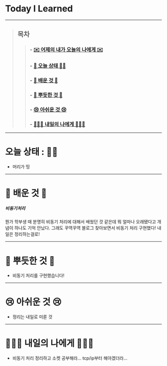 

# Today I Learned

---

> ## 목차
>
> > ###  - [✉️ 어제의 내가 오늘의 나에게 ✉️](#%EF%B8%8F-%EC%96%B4%EC%A0%9C%EC%9D%98-%EB%82%B4%EA%B0%80-%EC%98%A4%EB%8A%98%EC%9D%98-%EB%82%98%EC%97%90%EA%B2%8C-%EF%B8%8F)
> >
> > ###  - [👵 오늘 상태 👵🏻](#%EC%98%A4%EB%8A%98-%EC%83%81%ED%83%9C--)
> >
> > ###  - [🧐 배운 것 🧐](#-%EB%B0%B0%EC%9A%B4-%EA%B2%83-)
> >
> > ###  - [🥰 뿌듯한 것 🥰](#-%EB%BF%8C%EB%93%AF%ED%95%9C-%EA%B2%83-)
> >
> > ###  - [😢 아쉬운 것 😢](#-%EC%95%84%EC%89%AC%EC%9A%B4-%EA%B2%83-)
> >
> > ###  - [🙋🏻‍♀️ 내일의 나에게 🙋🏻‍♀️](#%EF%B8%8F-%EB%82%B4%EC%9D%BC%EC%9D%98-%EB%82%98%EC%97%90%EA%B2%8C-%EF%B8%8F)

---

# 오늘 상태 : 👵🏻

- 머리가 띵

---

# 🧐 배운 것 🧐

##### 비동기처리

뭔가 학부생 때 분명히 비동기 처리에 대해서 배웠던 것 같은데 뭐 얼마나 오래됐다고 개념이 하나도 기억 안났다. 그래도 꾸역꾸역 블로그 찾아보면서 비동기 처리 구현했다! 내일은 정리하는걸로!


---

# 🥰 뿌듯한 것 🥰

- 비동기 처리를 구현했습니다!

---

# 😢 아쉬운 것 😢

- 정리는 내일로 미룬 것

---

# 🙋🏻‍♀️ 내일의 나에게 🙋🏻‍♀️

- 비동기 처리 정리하고 소켓 공부해라... tcp/ip부터 해야겠더라...

